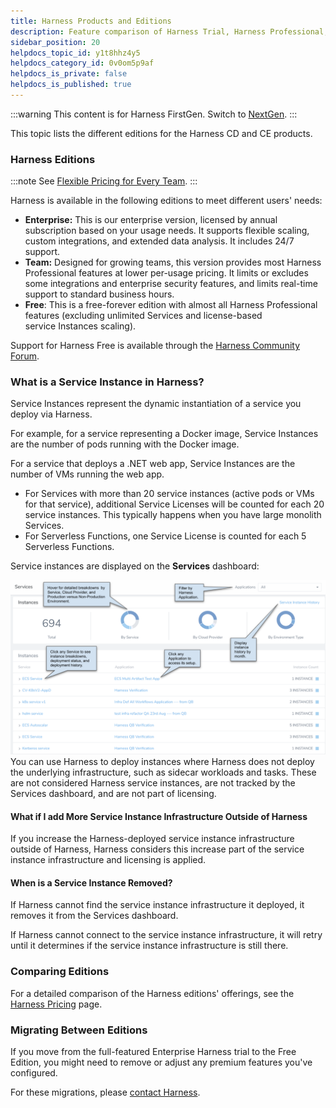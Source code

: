 ```yaml
---
title: Harness Products and Editions
description: Feature comparison of Harness Trial, Harness Professional, Harness Essentials, and Harness Community subscription plans.
sidebar_position: 20
helpdocs_topic_id: y1t8hhz4y5
helpdocs_category_id: 0v0om5p9af
helpdocs_is_private: false
helpdocs_is_published: true
---
```


:::warning
This content is for Harness FirstGen. Switch to [NextGen](/docs/platform/get-started/key-concepts.md).
:::

This topic lists the different editions for the Harness CD and CE products.

### Harness Editions


:::note
See [Flexible Pricing for Every Team](https://harness.io/pricing).
:::

Harness is available in the following editions to meet different users' needs:

* **Enterprise:** This is our enterprise version, licensed by annual subscription based on your usage needs. It supports flexible scaling, custom integrations, and extended data analysis. It includes 24/7 support.
* **Team:** Designed for growing teams, this version provides most Harness Professional features at lower per-usage pricing. It limits or excludes some integrations and enterprise security features, and limits real-time support to standard business hours.
* **Free**: This is a free-forever edition with almost all Harness Professional features (excluding unlimited Services and license-based service Instances scaling).

Support for Harness Free is available through the [Harness Community Forum](https://developer.harness.io/community/).

### What is a Service Instance in Harness?

Service Instances represent the dynamic instantiation of a service you deploy via Harness.

For example, for a service representing a Docker image, Service Instances are the number of pods running with the Docker image.

For a service that deploys a .NET web app, Service Instances are the number of VMs running the web app.

* For Services with more than 20 service instances (active pods or VMs for that service), additional Service Licenses will be counted for each 20 service instances. This typically happens when you have large monolith Services.
* For Serverless Functions, one Service License is counted for each 5 Serverless Functions.

Service instances are displayed on the **Services** dashboard:

![](./static/harness-editions-10.png)You can use Harness to deploy instances where Harness does not deploy the underlying infrastructure, such as sidecar workloads and tasks. These are not considered Harness service instances, are not tracked by the Services dashboard, and are not part of licensing.

#### What if I add More Service Instance Infrastructure Outside of Harness

If you increase the Harness-deployed service instance infrastructure outside of Harness, Harness considers this increase part of the service instance infrastructure and licensing is applied.

#### When is a Service Instance Removed?

If Harness cannot find the service instance infrastructure it deployed, it removes it from the Services dashboard.

If Harness cannot connect to the service instance infrastructure, it will retry until it determines if the service instance infrastructure is still there.

### Comparing Editions

For a detailed comparison of the Harness editions' offerings, see the [Harness Pricing](https://harness.io/pricing/?module=cd) page.

### Migrating Between Editions

If you move from the full-featured Enterprise Harness trial to the Free Edition, you might need to remove or adjust any premium features you've configured.

For these migrations, please [contact Harness](https://harness.io/company/contact-sales).


